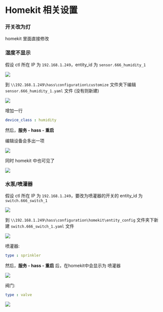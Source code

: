 #  Homekit 相关设置

### 开关改为灯


homekit 里面直接修改





### 湿度不显示

假设 ctl 所在 IP 为 `192.168.1.249`，entity_id 为 `sensor.666_humidity_1`

![](https://ws1.sinaimg.cn/large/007fN5Xely1fx8qxrfhisj30io0cnaad.jpg)

到 `\\192.168.1.249\hass\configuration\customize` 文件夹下编辑 `sensor.666_humidity_1.yaml` 文件 (没有则新建)

![](https://ws1.sinaimg.cn/large/007fN5Xely1fx8r1sr5nuj30k405rmx8.jpg)

增加一行

```yaml
device_class : humidity
```

然后，**服务 - hass - 重启** 

编辑设备会多出一项

![](https://ws1.sinaimg.cn/large/007fN5Xely1fx8rd9jc09j30iu0e774m.jpg)

 
同时 homekit 中也可见了

![](https://ws1.sinaimg.cn/large/007fN5Xely1fx8rhdweioj308x08vgmo.jpg)





### 水泵/喷灌器

假设 ctl 所在 IP 为 `192.168.1.249`，要改为喷灌器的开关的 entity_id 为 `switch.666_switch_1`

![](https://ws1.sinaimg.cn/large/007fN5Xely1fx8qecjki3j30if09saa9.jpg)

到 `\\192.168.1.249\hass\configuration\homekit\entity_config` 文件夹下新建 `switch.666_switch_1.yaml` 文件

![](https://ws1.sinaimg.cn/large/007fN5Xely1fx8q9u74kqj30lr07gdfz.jpg)

喷灌器:

```yaml
type : sprinkler
```

然后，**服务 - hass - 重启** 后，在homekit中会显示为 喷灌器


![](https://ws1.sinaimg.cn/large/007fN5Xely1fx8qs38m42j30ax0c7gne.jpg)

阀门:

```yaml
type : valve
```


![](https://ws1.sinaimg.cn/large/007fN5Xely1fx8qz3706zj30av09975k.jpg)